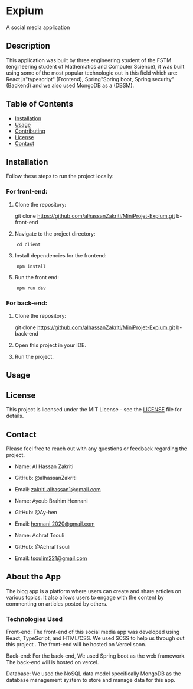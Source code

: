# Expium 

A social media application

## Description

This application was built by three engineering student of the FSTM (engineering student of Mathematics and Computer Science), it was built using some of the most popular technologie out in this field which are: React js"typescript" (Frontend), Spring"Spring boot, Spring security"(Backend) and we also used MongoDB as a (DBSM).

## Table of Contents

- [Installation](#installation)
- [Usage](#usage)
- [Contributing](#contributing)
- [License](#license)
- [Contact](#contact)

## Installation

Follow these steps to run the project locally:

### For front-end:

1. Clone the repository:

   git clone https://github.com/alhassanZakriti/MiniProjet-Expium.git b- front-end

2. Navigate to the project directory:

```
    cd client
```

3. Install dependencies for the frontend:

```
    npm install
```
5. Run the front end:

```
    npm run dev
```


### For back-end:

1. Clone the repository:

   git clone https://github.com/alhassanZakriti/MiniProjet-Expium.git b- back-end

2. Open this project in your IDE.

3. Run the project.


## Usage


<!--
## Contributing

Specify guidelines for contributing to your project. Include information on how others can report issues, submit pull requests, or contact you.
-->

## License

This project is licensed under the MIT License - see the [LICENSE](LICENSE) file for details.

## Contact

Please feel free to reach out with any questions or feedback regarding the project.

- Name: Al Hassan Zakriti
- GitHub: @alhassanZakriti
- Email: zakriti.alhassan1@gmail.com

- Name: Ayoub Brahim Hennani
- GitHub: @Ay-hen
- Email: hennani.2020@gmail.com

- Name: Achraf Tsouli
- GitHub: @AchrafTsouli
- Email: tsoulim221@gmail.com

## About the App

The blog app is a platform where users can create and share articles on various topics. It also allows users to engage with the content by commenting on articles posted by others.

<!--

### Features

- Feature 1: [Description of feature 1]
- Feature 2: [Description of feature 2]
- ...

### User Roles

- Admin: [Description of admin role]
- User: [Description of user role]
  -->

### Technologies Used

Front-end: The front-end of this social media app was developed using React, TypeScript, and HTML/CSS. We used SCSS to help us through out this project . The front-end will be hosted on Vercel soon.

Back-end: For the back-end, We used Spring boot as the web framework. The back-end will is hosted on vercel.

Database: We used the NoSQL data model specifically MongoDB as the database management system to store and manage data for this app.
